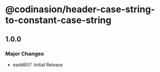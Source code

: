 # @codinasion/header-case-string-to-constant-case-string

## 1.0.0

### Major Changes

- eadd657: Initial Release
